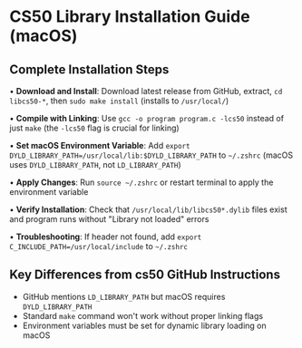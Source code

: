 # CS50 Library Installation Guide (macOS)

## Complete Installation Steps

• **Download and Install**: Download latest release from GitHub, extract, `cd libcs50-*`, then `sudo make install` (installs to `/usr/local/`)

• **Compile with Linking**: Use `gcc -o program program.c -lcs50` instead of just `make` (the `-lcs50` flag is crucial for linking)

• **Set macOS Environment Variable**: Add `export DYLD_LIBRARY_PATH=/usr/local/lib:$DYLD_LIBRARY_PATH` to `~/.zshrc` (macOS uses `DYLD_LIBRARY_PATH`, not `LD_LIBRARY_PATH`)

• **Apply Changes**: Run `source ~/.zshrc` or restart terminal to apply the environment variable

• **Verify Installation**: Check that `/usr/local/lib/libcs50*.dylib` files exist and program runs without "Library not loaded" errors

• **Troubleshooting**: If header not found, add `export C_INCLUDE_PATH=/usr/local/include` to `~/.zshrc`

## Key Differences from cs50 GitHub Instructions
- GitHub mentions `LD_LIBRARY_PATH` but macOS requires `DYLD_LIBRARY_PATH`
- Standard `make` command won't work without proper linking flags
- Environment variables must be set for dynamic library loading on macOS
